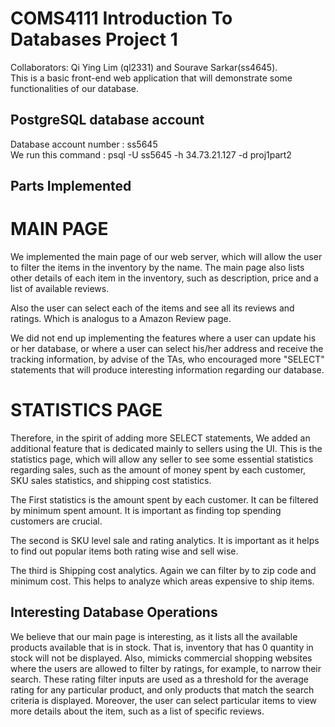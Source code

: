 # COMS4111 Introduction To Databases Project 1
Collaborators: Qi Ying Lim (ql2331) and Sourave Sarkar(ss4645). <br/>
This is a basic front-end web application that will demonstrate some functionalities of our database. 

## PostgreSQL database account

Database account number : ss5645 <br/>
We run this command : psql -U ss5645 -h 34.73.21.127 -d proj1part2

## Parts Implemented

# MAIN PAGE
We implemented the main page of our web server, which will allow the user to filter the items in the inventory by the name. The main page also lists other details of each item in the inventory, such as description, price and a list of available reviews. 

Also the user can select each of the items and see all its reviews and ratings. Which is analogus to a Amazon Review page.

We did not end up implementing the features where a user can update his or her database, or where a user can select his/her address and receive the tracking information, by advise of the TAs, who encouraged more "SELECT" statements that will produce interesting information regarding our database.

# STATISTICS PAGE
Therefore, in the spirit of adding more SELECT statements, We added an additional feature that is dedicated mainly to sellers using the UI. This is the statistics page, which will allow any seller to see some essential statistics regarding sales, such as the amount of money spent by each customer, SKU sales statistics, and shipping cost statistics.

The First statistics is the amount spent by each customer. It can be filtered by minimum spent amount. It is important as finding top spending customers are crucial.

The second is SKU level sale and rating analytics. It is important as it helps to find out popular items both rating wise and sell wise.

The third is Shipping cost analytics. Again we can filter by to zip code and minimum cost. This helps to analyze which areas expensive to ship items.

## Interesting Database Operations

We believe that our main page is interesting, as it lists all the available products available that is in stock. That is, inventory that has 0 quantity in stock will not be displayed. Also, mimicks commercial shopping websites where the users are allowed to filter by ratings, for example, to narrow their search. These rating filter inputs are used as a threshold for the average rating for any particular product, and only products that match the search criteria is displayed. Moreover, the user can select particular items to view more details about the item, such as a list of specific reviews. 

